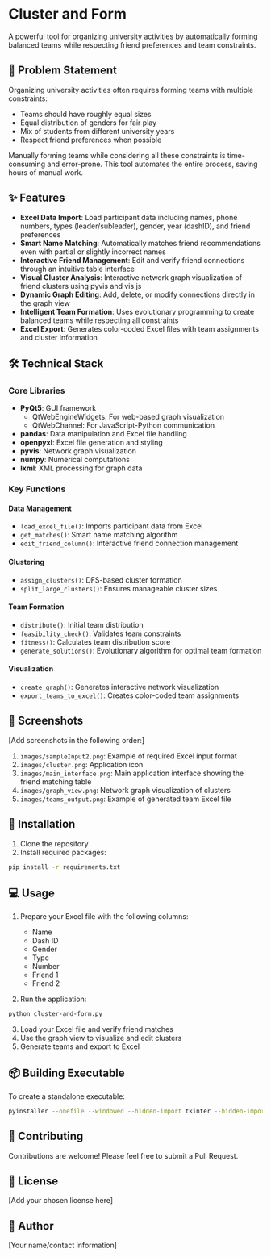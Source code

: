 # Cluster and Form

A powerful tool for organizing university activities by automatically forming balanced teams while respecting friend preferences and team constraints.

## 🎯 Problem Statement

Organizing university activities often requires forming teams with multiple constraints:
- Teams should have roughly equal sizes
- Equal distribution of genders for fair play
- Mix of students from different university years
- Respect friend preferences when possible

Manually forming teams while considering all these constraints is time-consuming and error-prone. This tool automates the entire process, saving hours of manual work.

## ✨ Features

- **Excel Data Import**: Load participant data including names, phone numbers, types (leader/subleader), gender, year (dashID), and friend preferences
- **Smart Name Matching**: Automatically matches friend recommendations even with partial or slightly incorrect names
- **Interactive Friend Management**: Edit and verify friend connections through an intuitive table interface
- **Visual Cluster Analysis**: Interactive network graph visualization of friend clusters using pyvis and vis.js
- **Dynamic Graph Editing**: Add, delete, or modify connections directly in the graph view
- **Intelligent Team Formation**: Uses evolutionary programming to create balanced teams while respecting all constraints
- **Excel Export**: Generates color-coded Excel files with team assignments and cluster information

## 🛠️ Technical Stack

### Core Libraries
- **PyQt5**: GUI framework
  - QtWebEngineWidgets: For web-based graph visualization
  - QtWebChannel: For JavaScript-Python communication
- **pandas**: Data manipulation and Excel file handling
- **openpyxl**: Excel file generation and styling
- **pyvis**: Network graph visualization
- **numpy**: Numerical computations
- **lxml**: XML processing for graph data

### Key Functions

#### Data Management
- `load_excel_file()`: Imports participant data from Excel
- `get_matches()`: Smart name matching algorithm
- `edit_friend_column()`: Interactive friend connection management

#### Clustering
- `assign_clusters()`: DFS-based cluster formation
- `split_large_clusters()`: Ensures manageable cluster sizes

#### Team Formation
- `distribute()`: Initial team distribution
- `feasibility_check()`: Validates team constraints
- `fitness()`: Calculates team distribution score
- `generate_solutions()`: Evolutionary algorithm for optimal team formation

#### Visualization
- `create_graph()`: Generates interactive network visualization
- `export_teams_to_excel()`: Creates color-coded team assignments

## 📸 Screenshots

[Add screenshots in the following order:]

1. `images/sampleInput2.png`: Example of required Excel input format
2. `images/cluster.png`: Application icon
3. `images/main_interface.png`: Main application interface showing the friend matching table
4. `images/graph_view.png`: Network graph visualization of clusters
5. `images/teams_output.png`: Example of generated team Excel file

## 🚀 Installation

1. Clone the repository
2. Install required packages:
```bash
pip install -r requirements.txt
```

## 💻 Usage

1. Prepare your Excel file with the following columns:
   - Name
   - Dash ID
   - Gender
   - Type
   - Number
   - Friend 1
   - Friend 2

2. Run the application:
```bash
python cluster-and-form.py
```

3. Load your Excel file and verify friend matches
4. Use the graph view to visualize and edit clusters
5. Generate teams and export to Excel

## 📦 Building Executable

To create a standalone executable:
```bash
pyinstaller --onefile --windowed --hidden-import tkinter --hidden-import openpyxl --hidden-import pyvis --hidden-import pandas --hidden-import numpy --hidden-import lxml --hidden-import collections --hidden-import copy --hidden-import random --hidden-import math --hidden-import sys --hidden-import PyQt5 --hidden-import PyQt5.QtCore --hidden-import PyQt5.QtGui --hidden-import PyQt5.QtWidgets --hidden-import PyQt5.QtWebEngineWidgets --hidden-import PyQt5.QtWebChannel --add-data "path/to/PYF-Logo.jpg;." --add-data "path/to/pyvis/templates;pyvis/templates" --icon "path/to/PYF-Logo.jpg" cluster-and-form.py
```

## 🤝 Contributing

Contributions are welcome! Please feel free to submit a Pull Request.

## 📝 License

[Add your chosen license here]

## 👤 Author

[Your name/contact information]
